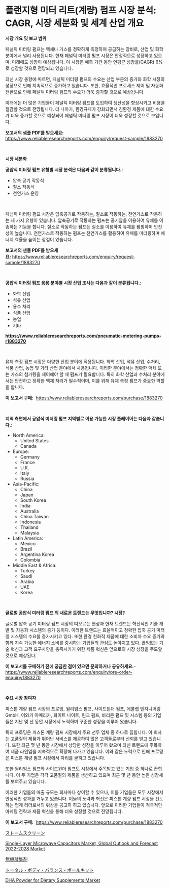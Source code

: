 <p><h1>플랜지형 미터 리트(계량) 펌프 시장 분석: CAGR, 시장 세분화 및 세계 산업 개요</h1></p><p><strong>시장 개요 및 보고 범위</strong></p>
<p><p>페널틱 미터링 펌프는 액체나 가스를 정확하게 측정하여 공급하는 장비로, 산업 및 화학 분야에서 널리 사용됩니다. 현재 페널틱 미터링 펌프 시장은 안정적으로 성장하고 있으며, 미래에도 성장이 예상됩니다. 이 시장은 예측 기간 동안 연평균 성장률(CAGR) 6%로 성장할 것으로 전망되고 있습니다.</p><p>최신 시장 동향에 따르면, 페널틱 미터링 펌프의 수요는 산업 부문의 증가와 화학 시장의 성장으로 인해 지속적으로 증가하고 있습니다. 또한, 효율적인 프로세스 제어 및 자동화 전환으로 인해 페널틱 미터링 펌프의 수요가 더욱 증가할 것으로 예상됩니다.</p><p>미래에는 더 많은 기업들이 페널틱 미터링 펌프를 도입하여 생산성을 향상시키고 비용을 절감할 것으로 전망됩니다. 더 나아가, 환경규제가 강화되면서 친환경 제품에 대한 수요가 더욱 증가할 것으로 예상되어 페널틱 미터링 펌프 시장이 더욱 성장할 것으로 보입니다.</p></p>
<p><strong>보고서의 샘플 PDF를 받으세요:</strong> <a href="https://www.reliableresearchreports.com/enquiry/request-sample/1883270">https://www.reliableresearchreports.com/enquiry/request-sample/1883270</a></p>
<p>&nbsp;</p>
<p><strong>시장 세분화</strong></p>
<p><strong>공압식 미터링 펌프 유형별 시장 분석은 다음과 같이 분류됩니다.:</strong></p>
<p><ul><li>압축 공기 작동식</li><li>질소 작동식</li><li>천연가스 운영</li></ul></p>
<p>&nbsp;</p>
<p><p>페넘틱 미터링 펌프 시장은 압축공기로 작동하는, 질소로 작동하는, 천연가스로 작동하는 세 가지 유형이 있습니다. 압축공기로 작동하는 펌프는 공기압을 이용하여 유체를 이송하는 기능을 합니다. 질소로 작동하는 펌프는 질소를 이용하여 유체를 펌핑하며 안전성이 높습니다. 천연가스로 작동하는 펌프는 천연가스를 활용하여 유체를 미터링하며 에너지 효율을 높이는 장점이 있습니다.</p></p>
<p><strong>보고서의 샘플 PDF를 받으세요:</strong>&nbsp;<a href="https://www.reliableresearchreports.com/enquiry/request-sample/1883270">https://www.reliableresearchreports.com/enquiry/request-sample/1883270</a></p>
<p>&nbsp;</p>
<p><strong> 공압식 미터링 펌프 응용 분야별 시장 산업 조사는 다음과 같이 분류됩니다.:</strong></p>
<p><ul><li>화학 산업</li><li>석유 산업</li><li>용수 처리</li><li>식품 산업</li><li>농업</li><li>기타</li></ul></p>
<p><strong><a href="https://www.reliableresearchreports.com/pneumatic-metering-pumps-r1883270">https://www.reliableresearchreports.com/pneumatic-metering-pumps-r1883270</a></strong></p>
<p>&nbsp;</p>
<p><p>유체 측정 펌프 시장은 다양한 산업 분야에 적용됩니다. 화학 산업, 석유 산업, 수처리, 식품 산업, 농업 및 기타 산업 분야에서 사용됩니다. 이러한 분야에서는 정확한 액체 또는 가스의 첨가량을 제어해야 할 때 펌프가 필요합니다. 특히 화학 산업과 수처리 분야에서는 안전하고 정확한 액체 처리가 필수적이며, 이를 위해 유체 측정 펌프가 중요한 역할을 합니다.</p></p>
<p><strong>이 보고서 구매:</strong>&nbsp; <a href="https://www.reliableresearchreports.com/purchase/1883270">https://www.reliableresearchreports.com/purchase/1883270</a></p>
<p>&nbsp;</p>
<p><strong>지역 측면에서 공압식 미터링 펌프 지역별로 이용 가능한 시장 플레이어는 다음과 같습니다.:</strong></p>
<p><ul>
    <li>
        North America:
        <ul>
            <li>United States</li>
            <li>Canada</li>
        </ul>
    </li>
    <li>
        Europe:
        <ul>
            <li>Germany</li>
            <li>France</li>
            <li>U.K.</li>
            <li>Italy</li>
            <li>Russia</li>
        </ul>
    </li>
    <li>
        Asia-Pacific:
        <ul>
            <li>China</li>
            <li>Japan</li>
            <li>South Korea</li>
            <li>India</li>
            <li>Australia</li>
            <li>China Taiwan</li>
            <li>Indonesia</li>
            <li>Thailand</li>
            <li>Malaysia</li>
        </ul>
    </li>
    <li>
        Latin America:
        <ul>
            <li>Mexico</li>
            <li>Brazil</li>
            <li>Argentina Korea</li>
            <li>Colombia</li>
        </ul>
    </li>
    <li>
        Middle East & Africa:
        <ul>
            <li>Turkey</li>
            <li>Saudi</li>
            <li>Arabia</li>
            <li>UAE</li>
            <li>Korea</li>
        </ul>
    </li>
    </ul></p>
<p>&nbsp;</p>
<p><strong>글로벌 공압식 미터링 펌프 의 새로운 트렌드는 무엇입니까? 시장?</strong></p>
<p><p>글로벌 압축 공기 미터링 펌프 시장의 떠오르는 현상과 현재 트렌드는 혁신적인 기술 개발 및 자동화 시스템의 증가 등이다. 이러한 트렌드는 효율적이고 정확한 압축 공기 미터링 시스템의 수요를 증가시키고 있다. 또한 환경 친화적 제품에 대한 소비자 수요 증가와 함께 지속 가능한 에너지 소비를 중시하는 기업들의 관심도 높아지고 있다. 끊임없는 기술 혁신과 고객 요구사항을 충족시키기 위한 제품 혁신은 앞으로의 시장 성장을 주도할 것으로 예상된다.</p></p>
<p><strong>이 보고서를 구매하기 전에 궁금한 점이 있으면 문의하거나 공유하세요.</strong>- <a href="https://www.reliableresearchreports.com/enquiry/pre-order-enquiry/1883270">https://www.reliableresearchreports.com/enquiry/pre-order-enquiry/1883270</a></p>
<p>&nbsp;</p>
<p><strong>주요 시장 참여자</strong></p>
<p><p>피스톤 계량 펌프 시장의 프로밍, 윌리엄스 펌프, 사이드윈더 펌프, 에콜랩 엔지니어링 GmbH, 이와키 아메리카, 화이트 나이트, 린크 펌프, 바리콘 펌프 및 시스템 등의 기업들은 지난 몇 년 동안 시장에서 노력하며 꾸준한 성장을 이루어 왔습니다.</p><p>특히 프로밍은 피스톤 계량 펌프 시장에서 주요 선두 업체 중 하나로 꼽힙니다. 이 회사는 고품질의 제품과 뛰어난 서비스를 제공하여 많은 고객들로부터 신뢰를 얻고 있습니다. 또한 최근 몇 년 동안 시장에서 상당한 성장을 이루어 왔으며 최신 트렌드에 주목하여 제품 라인업을 지속적으로 확장해 나가고 있습니다. 이와 같은 노력으로 인해 프로밍은 피스톤 계량 펌프 시장에서 자리를 굳히고 있습니다.</p><p>또한 윌리엄스 펌프와 사이드윈더 펌프도 시장에서 주목받고 있는 기업 중 하나로 꼽힙니다. 이 두 기업은 각각 고품질의 제품을 생산하고 있으며 최근 몇 년 동안 높은 성장세를 보여주고 있습니다.</p><p>이러한 기업들의 매출 규모는 회사마다 상이할 수 있으나, 이들 기업들은 모두 시장에서 안정적인 성과를 거두고 있습니다. 이들의 노력과 혁신은 피스톤 계량 펌프 시장을 선도하는 업계 리더로서의 위상을 공고히 하고 있습니다. 앞으로 이러한 기업들이 적극적인 마케팅 전략과 제품 혁신을 통해 더욱 성장할 것으로 전망됩니다.</p></p>
<p><strong>이 보고서 구매:</strong>&nbsp;&nbsp;<a href="https://www.reliableresearchreports.com/purchase/1883270">https://www.reliableresearchreports.com/purchase/1883270</a></p>
<p><p><a href="https://medium.com/@alfredodance/%E5%B5%90%E3%82%B9%E3%82%AF%E3%83%AA%E3%83%BC%E3%83%B3%E5%B8%82%E5%A0%B4%E3%81%AF-%E5%B8%82%E5%A0%B4%E3%82%B7%E3%82%A7%E3%82%A2-%E3%82%B5%E3%82%A4%E3%82%BA-%E3%81%8A%E3%82%88%E3%81%B32031%E5%B9%B4%E3%81%BE%E3%81%A7%E3%81%AE%E4%BA%88%E6%B8%AC%E3%81%AB%E7%84%A6%E7%82%B9%E3%82%92%E5%BD%93%E3%81%A6%E3%81%A6%E3%81%84%E3%81%BE%E3%81%99-2bc96f161062">ストームスクリーン</a></p><p><a href="https://www.linkedin.com/pulse/single-layer-microwave-capacitors-market-global-outlook-prvpe?trackingId=ORadJcJ31c53Rig8QKTVIg%3D%3D">Single-Layer Microwave Capacitors Market, Global Outlook and Forecast 2022-2028 Market</a></p><p><a href="https://github.com/RandallRunte2023/Market-Research-Report-List-1/blob/main/981444675742.md">無機凝集剤</a></p><p><a href="https://medium.com/@bonniehoppe1/%E5%85%A8%E4%BD%93%E3%81%AE%E4%BD%93%E3%81%AE%E3%83%90%E3%83%A9%E3%83%B3%E3%82%B9%E3%83%9C%E3%83%BC%E3%83%AB%E3%82%AD%E3%83%83%E3%83%88%E5%B8%82%E5%A0%B4%E3%83%A1%E3%83%88%E3%83%AA%E3%82%AF%E3%82%B9%E3%81%AE%E3%83%87%E3%82%B3%E3%83%BC%E3%83%89-%E5%B8%82%E5%A0%B4%E3%82%B7%E3%82%A7%E3%82%A2-%E3%83%88%E3%83%AC%E3%83%B3%E3%83%89-%E3%81%9D%E3%81%97%E3%81%A6%E6%88%90%E9%95%B7%E3%83%91%E3%82%BF%E3%83%BC%E3%83%B3-3198da5910b3">トータル・ボディ・バランス・ボールキット</a></p><p><a href="https://github.com/markusgodoy/Market-Research-Report-List-3/blob/main/dha-powder-for-dietary-supplements-market.md">DHA Powder for Dietary Supplements Market</a></p></p>